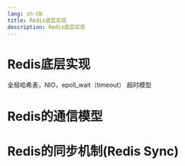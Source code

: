 ```yaml
---
lang: zh-CN
title: Redis底层实现
description: Redis底层实现
---
```


# Redis底层实现
全局哈希表，NIO，epoll_wait（timeout） 超时模型


# Redis的通信模型


# Redis的同步机制(Redis Sync)



